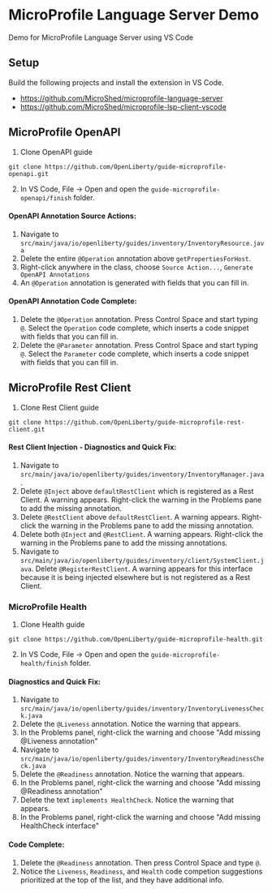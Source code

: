 # MicroProfile Language Server Demo

Demo for MicroProfile Language Server using VS Code

## Setup
Build the following projects and install the extension in VS Code.
- https://github.com/MicroShed/microprofile-language-server
- https://github.com/MicroShed/microprofile-lsp-client-vscode

## MicroProfile OpenAPI
1. Clone OpenAPI guide
```
git clone https://github.com/OpenLiberty/guide-microprofile-openapi.git
```
2. In VS Code, File -> Open and open the `guide-microprofile-openapi/finish` folder.

#### OpenAPI Annotation Source Actions:
1. Navigate to `src/main/java/io/openliberty/guides/inventory/InventoryResource.java`
1. Delete the entire `@Operation` annotation above `getPropertiesForHost`.
1. Right-click anywhere in the class, choose `Source Action...`, `Generate OpenAPI Annotations`
1. An `@Operation` annotation is generated with fields that you can fill in.

#### OpenAPI Annotation Code Complete:
1. Delete the `@Operation` annotation.  Press Control Space and start typing `@`.  Select the `Operation` code complete, which inserts a code snippet with fields that you can fill in.
1. Delete the `@Parameter` annotation.  Press Control Space and start typing `@`.  Select the `Parameter` code complete, which inserts a code snippet with fields that you can fill in.

## MicroProfile Rest Client

1. Clone Rest Client guide
```
git clone https://github.com/OpenLiberty/guide-microprofile-rest-client.git
```

#### Rest Client Injection - Diagnostics and Quick Fix:
1. Navigate to `src/main/java/io/openliberty/guides/inventory/InventoryManager.java`.
1. Delete `@Inject` above `defaultRestClient` which is registered as a Rest Client. A warning appears. Right-click the warning in the Problems pane to add the missing annotation.
1. Delete `@RestClient` above `defaultRestClient`. A warning appears. Right-click the warning in the Problems pane to add the missing annotation.
1. Delete both `@Inject` and `@RestClient`. A warning appears. Right-click the warning in the Problems pane to add the missing annotations.
1. Navigate to `src/main/java/io/openliberty/guides/inventory/client/SystemClient.java`. Delete `@RegisterRestClient`. A warning appears for this interface because it is being injected elsewhere but is not registered as a Rest Client.

### MicroProfile Health

1. Clone Health guide
```
git clone https://github.com/OpenLiberty/guide-microprofile-health.git
```
2. In VS Code, File -> Open and open the `guide-microprofile-health/finish` folder.

#### Diagnostics and Quick Fix:
1. Navigate to `src/main/java/io/openliberty/guides/inventory/InventoryLivenessCheck.java`
1. Delete the `@Liveness` annotation.  Notice the warning that appears.
1. In the Problems panel, right-click the warning and choose "Add missing @Liveness annotation"
1. Navigate to `src/main/java/io/openliberty/guides/inventory/InventoryReadinessCheck.java`
1. Delete the `@Readiness` annotation.  Notice the warning that appears.
1. In the Problems panel, right-click the warning and choose "Add missing @Readiness annotation"
1. Delete the text `implements HealthCheck`.  Notice the warning that appears.
1. In the Problems panel, right-click the warning and choose "Add missing HealthCheck interface"

#### Code Complete:
1. Delete the `@Readiness` annotation.  Then press Control Space and type `@`.
1. Notice the `Liveness`, `Readiness`, and `Health` code competion suggestions prioritized at the top of the list, and they have additional info.

